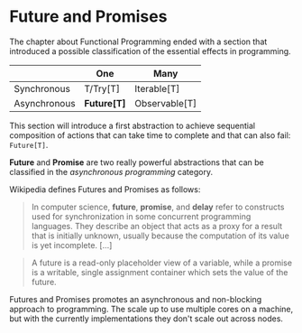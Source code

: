 # Future and Promises

The chapter about Functional Programming ended with a section that introduced a possible classification of the essential effects in programming.

| | One | Many |
| -- | -- | -- |
| Synchronous | T/Try[T] | Iterable[T] |
| Asynchronous | **Future[T]** | Observable[T] |

This section will introduce a first abstraction to achieve sequential composition of actions that can take time to complete and that can also fail: `Future[T]`.

**Future** and **Promise** are two really powerful abstractions that can be classified in the *asynchronous programming* category.

Wikipedia defines Futures and Promises as follows:

>In computer science, **future**, **promise**, and **delay** refer to constructs used for synchronization in some concurrent programming languages. They describe an object that acts as a proxy for a result that is initially unknown, usually because the computation of its value is yet incomplete. [...]

>A future is a read-only placeholder view of a variable, while a promise is a writable, single assignment container which sets the value of the future.

Futures and Promises promotes an asynchronous and non-blocking approach to programming. The scale up to use multiple cores on a machine, but with the currently implementations they don't scale out across nodes.

